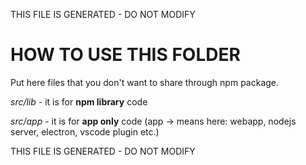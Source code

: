 THIS FILE IS GENERATED - DO NOT MODIFY

# HOW TO USE THIS FOLDER


Put here files that you don't want to share through npm package.

*src/lib* - it is for **npm library** code

*src/app* - it is for **app only** code
(app -> means here: webapp, nodejs server, electron, vscode plugin etc.)

THIS FILE IS GENERATED - DO NOT MODIFY